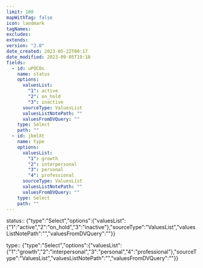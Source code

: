 ```yaml
---
limit: 100
mapWithTag: false
icon: landmark
tagNames:
excludes:
extends:
version: "2.0"
date_created: 2023-05-22T00:17
date_modified: 2023-09-05T19:18
fields:
  - id: uPOCOs
    name: status
    options:
      valuesList:
        "1": active
        "2": on_hold
        "3": inactive
      sourceType: ValuesList
      valuesListNotePath: ""
      valuesFromDVQuery: ""
    type: Select
    path: ""
  - id: jkmlXt
    name: type
    options:
      valuesList:
        "1": growth
        "2": interpersonal
        "3": personal
        "4": professional
      sourceType: ValuesList
      valuesListNotePath: ""
      valuesFromDVQuery: ""
    type: Select
    path: ""
---
```


status:: {"type":"Select","options":{"valuesList":{"1":"active","2":"on_hold","3":"inactive"},"sourceType":"ValuesList","valuesListNotePath":"","valuesFromDVQuery":""}}

type:: {"type":"Select","options":{"valuesList":{"1":"growth","2":"interpersonal","3":"personal","4":"professional"},"sourceType":"ValuesList","valuesListNotePath":"","valuesFromDVQuery":""}}
